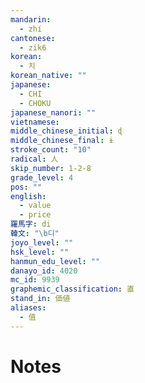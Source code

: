 ```yaml
---
mandarin:
  - zhí
cantonese:
  - zik6
korean:
  - 치
korean_native: ""
japanese:
  - CHI
  - CHOKU
japanese_nanori: ""
vietnamese:
middle_chinese_initial: ɖ
middle_chinese_final: ɨ
stroke_count: "10"
radical: 人
skip_number: 1-2-8
grade_level: 4
pos: ""
english:
  - value
  - price
羅馬字: di
韓文: "\b디"
joyo_level: ""
hsk_level: ""
hanmun_edu_level: ""
danayo_id: 4020
mc_id: 9939
graphemic_classification: 直
stand_in: 価値
aliases:
  - 值
---
```


# Notes
